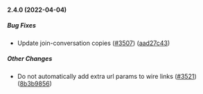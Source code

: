 #### 2.4.0 (2022-04-04)

##### Bug Fixes

- Update join-conversation copies ([#3507](https://github.com/wireapp/wire-account/pull/3507)) ([aad27c43](https://github.com/wireapp/wire-account/commit/aad27c436f2b9ecee6ba06791a9f15ab829cd24b))

##### Other Changes

- Do not automatically add extra url params to wire links ([#3521](https://github.com/wireapp/wire-account/pull/3521)) ([8b3b9856](https://github.com/wireapp/wire-account/commit/8b3b985640c2f840d377d14ad13f53a214d23fa8))
